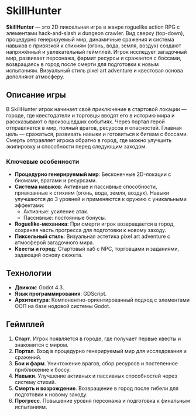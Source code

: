 # SkillHunter


**SkillHunter** — это 2D пиксельная игра в жанре roguelike action RPG с элементами hack-and-slash и dungeon crawler. Вид сверху (top-down), процедурно генерируемый мир, динамичные сражения и система навыков с привязкой к стихиям (огонь, вода, земля, воздух) создают напряжённый и увлекательный геймплей. Игрок исследует загадочный мир, развивает персонажа, фармит ресурсы и сражается с боссами, возвращаясь в город после смерти для подготовки к новым испытаниям. Визуальный стиль pixel art adventure и квестовая основа дополняют атмосферу.

## Описание игры

В SkillHunter игрок начинает своё приключение в стартовой локации — городе, где квестодатели и торговцы вводят его в историю мира и рассказывают о произошедших событиях. Через портал герой отправляется в мир, полный врагов, ресурсов и опасностей. Главная цель — сражаться, развивать навыки и готовиться к битвам с боссами. Смерть отправляет игрока обратно в город, где можно улучшить экипировку и способности перед следующим заходом.

### Ключевые особенности
- **Процедурно генерируемый мир**: Бесконечные 2D-локации с биомами, врагами и ресурсами.
- **Система навыков**: Активные и пассивные способности, привязанные к стихиям (огонь, вода, земля, воздух). Навыки улучшаются до 3 уровней и применяются к оружию с уникальными эффектами:
  - Активные: усиление атак.
  - Пассивные: постоянные бонусы.
- **Roguelike-механика**: При смерти игрок возвращается в город, сохраняя часть прогресса для подготовки к новому заходу.
- **Пиксельный стиль**: Визуальная эстетика pixel art adventure с атмосферой загадочного мира.
- **Квесты и город**: Стартовый хаб с NPC, торговцами и заданиями, задающий основу сюжета.

## Технологии
- **Движок**: Godot 4.3.
- **Язык программирования**: GDScript.
- **Архитектура**: Компонентно-ориентированный подход с элементами ООП на базе нодовой системы Godot.

## Геймплей
1. **Старт**. Игрок появляется в городе, где получает первые квесты и знакомится с миром.
2. **Портал**. Вход в процедурно генерируемый мир для исследования и сражений.
3. **Бои и фарм**. Уничтожение врагов, сбор ресурсов и постепенное приближение к боссу.
4. **Навыки**. Улучшение активных и пассивных способностей через систему стихий.
5. **Смерть и возрождение**. Возвращение в город после гибели для подготовки к новому заходу.
6. **Прогресс**. Повышение уровня персонажа и подготовка к финальным испытаниям.
